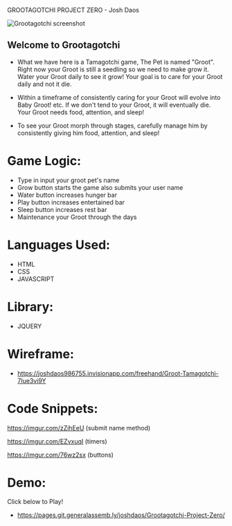  GROOTAGOTCHI PROJECT ZERO - Josh Daos

![Grootagotchi screenshot](Grootagotchi.jpg)

## Welcome to Grootagotchi

- What we have here is a Tamagotchi game, The Pet is named "Groot".
Right now your Groot is still a seedling so we need to make grow it.
Water your Groot daily to see it grow! 
Your goal is to care for your Groot daily and not it die.

- Within a timeframe of consistently caring for your Groot will evolve into Baby Groot! etc.
If we don't tend to your Groot, it will eventually die.
Your Groot needs food, attention, and sleep!

- To see your Groot morph through stages, carefully manage him by consistently giving him food, attention, and sleep!



# Game Logic:
- Type in input your groot pet's name
- Grow button starts the game also submits your user name
- Water button increases hunger bar
- Play button increases entertained bar
- Sleep button increases rest bar
- Maintenance your Groot through the days

# Languages Used:
- HTML
- CSS
- JAVASCRIPT
 
# Library: 
- JQUERY

# Wireframe:
- https://joshdaos986755.invisionapp.com/freehand/Groot-Tamagotchi-7Iue3vi9Y

# Code Snippets:
https://imgur.com/zZihEeU (submit name method)

https://imgur.com/EZvxuqI (timers)

https://imgur.com/76wz2sx (buttons)


# Demo:
Click below to Play! 
- https://pages.git.generalassemb.ly/joshdaos/Grootagotchi-Project-Zero/

